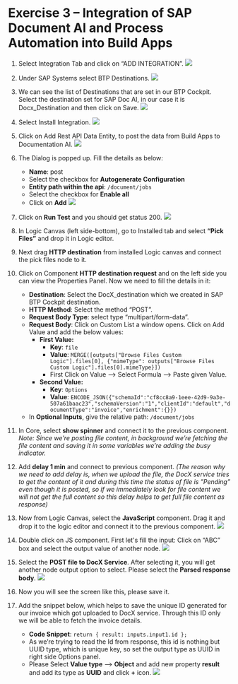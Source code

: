 # Exercise 3 – Integration of SAP Document AI and Process Automation into Build Apps

1.  Select Integration Tab and click on “ADD INTEGRATION”.
    ![](./Exercise%203.img/ex3.img01.jpg)

2.  Under SAP Systems select BTP Destinations.
    ![](./Exercise%203.img/ex3.img02.jpg)

3.  We can see the list of Destinations that are set in our BTP Cockpit. Select the destination set for SAP Doc AI, in our case it is Docx_Destination and then click on Save.
    ![](./Exercise%203.img/ex3.img03.png)
    
5.  Select Install Integration.
    ![](./Exercise%203.img/ex3.img04.png)
    
7.  Click on Add Rest API Data Entity, to post the data from Build Apps to Documentation AI.
     ![](./Exercise%203.img/ex3.img05.jpg)
    
9.  The Dialog is popped up. Fill the details as below:
    *   **Name**: post
    *   Select the checkbox for **Autogenerate Configuration**
    *   **Entity path within the api**: `/document/jobs`
    *   Select the checkbox for **Enable all**
    *   Click on **Add**
    ![](./Exercise%203.img/ex3.img06.jpg)

10.  Click on **Run Test** and you should get status 200.
    ![](./Exercise%203.img/ex3.img07.jpg)

12.  In Logic Canvas (left side-bottom), go to Installed tab and select **“Pick Files”** and drop it in Logic editor.

13.  Next drag **HTTP destination** from installed Logic canvas and connect the pick files node to it.

14. Click on Component **HTTP destination request** and on the left side you can view the Properties Panel. Now we need to fill the details in it:
    *   **Destination**: Select the DocX_destination which we created in SAP BTP Cockpit destination.
    *   **HTTP Method**: Select the method “POST”.
    *   **Request Body Type**: select type “multipart/form-data”.
    *   **Request Body**: Click on Custom List a window opens. Click on Add Value and add the below values:
        *   **First Value:**
            *   **Key**: `file`
            *   **Value**: `MERGE([outputs["Browse Files Custom Logic"].files[0], {"mimeType": outputs["Browse Files Custom Logic"].files[0].mimeType}])`
            *   First Click on Value --> Select Formula --> Paste given Value.
        *   **Second Value:**
            *   **Key**: `Options`
            *   **Value**: `ENCODE_JSON({"schemaId":"cf8cc8a9-1eee-42d9-9a3e-507a61baac23","schemaVersion":"1","clientId":"default","documentType":"invoice","enrichment":{}})`
    *   In **Optional Inputs**, give the relative path: `/document/jobs`

15. In Core, select **show spinner** and connect it to the previous component.
    *Note: Since we’re posting file content, in background we’re fetching the file content and saving it in some variables we’re adding the busy indicator.*

16. Add **delay 1 min** and connect to previous component.
    *(The reason why we need to add delay is, when we upload the file, the DocX service tries to get the content of it and during this time the status of file is ”Pending” even though it is posted, so if we immediately look for file content we will not get the full content so this delay helps to get full file content as response)*

17. Now from Logic Canvas, select the **JavaScript** component. Drag it and drop it to the logic editor and connect it to the previous component.
    ![](./Exercise%203.img/ex3.img08.jpg)

18. Double click on JS component. First let's fill the input: Click on “ABC” box and select the output value of another node.
    ![](./Exercise%203.img/ex3.img09.jpg)

19. Select the **POST file to DocX Service**. After selecting it, you will get another node output option to select. Please select the **Parsed response body**.
    ![](./Exercise%203.img/ex3.img10.png)

20. Now you will see the screen like this, please save it.

21. Add the snippet below, which helps to save the unique ID generated for our invoice which got uploaded to DocX service. Through this ID only we will be able to fetch the invoice details.
    *   **Code Snippet**:
        `return { result: inputs.input1.id };`
    *   As we’re trying to read the Id from response, this id is nothing but UUID type, which is unique key, so set the output type as UUID in right side Options panel.
    *   Please Select **Value type** --> **Object** and add new property **result** and add its type as **UUID** and click **+** icon.
    ![](./Exercise%203.img/ex3.img11.jpg)
